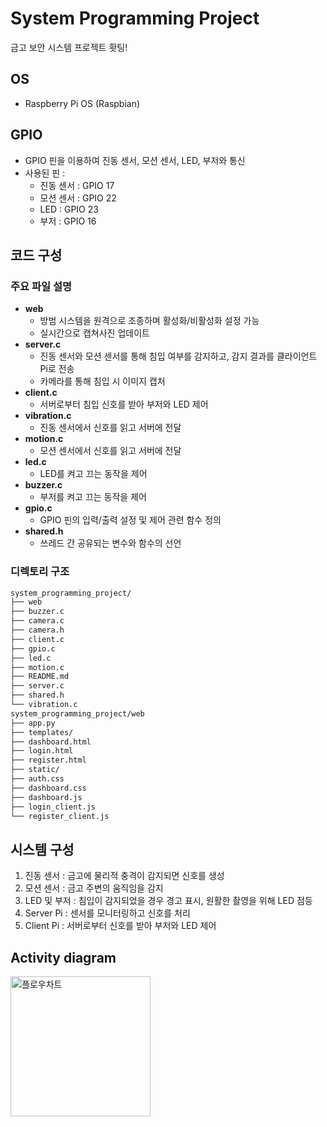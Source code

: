 # System Programming Project
금고 보안 시스템 프로젝트
홧팅!
## OS
- Raspberry Pi OS (Raspbian)
## GPIO
- GPIO 핀을 이용하여 진동 센서, 모션 센서, LED, 부저와 통신
- 사용된 핀 :
  - 진동 센서 : GPIO 17
  - 모션 센서 : GPIO 22
  - LED : GPIO 23
  - 부저 : GPIO 16
## 코드 구성
### 주요 파일 설명
- **web**
  - 방범 시스템을 원격으로 조종하며 활성화/비활성화 설정 가능
  - 실시간으로 캡쳐사진 업데이트
- **server.c**
  - 진동 센서와 모션 센서를 통해 침입 여부를 감지하고, 감지 결과를 클라이언트 Pi로 전송
  - 카메라를 통해 침입 시 이미지 캡처
- **client.c**
  - 서버로부터 침입 신호를 받아 부저와 LED 제어
- **vibration.c**
  - 진동 센서에서 신호를 읽고 서버에 전달
- **motion.c**
  - 모션 센서에서 신호를 읽고 서버에 전달
- **led.c**
  - LED를 켜고 끄는 동작을 제어
- **buzzer.c**
  - 부저를 켜고 끄는 동작을 제어
- **gpio.c**
  - GPIO 핀의 입력/출력 설정 및 제어 관련 함수 정의
- **shared.h**
  - 쓰레드 간 공유되는 변수와 함수의 선언
### 디렉토리 구조
```bash
system_programming_project/
├── web
├── buzzer.c
├── camera.c
├── camera.h
├── client.c
├── gpio.c
├── led.c
├── motion.c
├── README.md
├── server.c
├── shared.h
└── vibration.c
system_programming_project/web
├── app.py
├── templates/
├── dashboard.html
├── login.html
├── register.html
├── static/
├── auth.css
├── dashboard.css
├── dashboard.js
├── login_client.js
└── register_client.js
```

## 시스템 구성
1. 진동 센서 : 금고에 물리적 충격이 감지되면 신호를 생성
2. 모션 센서 : 금고 주변의 움직임을 감지
3. LED 및 부저 : 침입이 감지되었을 경우 경고 표시, 원활한 촬영을 위해 LED 점등
4. Server Pi : 센서를 모니터링하고 신호를 처리
5. Client Pi : 서버로부터 신호를 받아 부저와 LED 제어

## Activity diagram

<img width="224" alt="플로우차트" src="https://github.com/user-attachments/assets/b14095a0-18e5-4b9b-a3fe-64216a017222">

